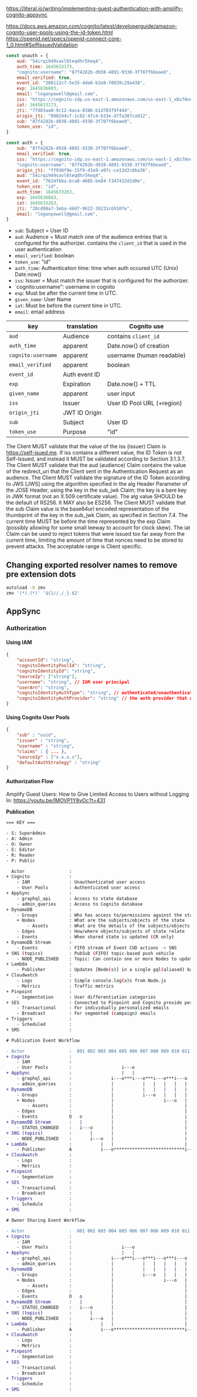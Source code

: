 https://literal.io/writing/implementing-guest-authentication-with-amplify-cognito-appsync

https://docs.aws.amazon.com/cognito/latest/developerguide/amazon-cognito-user-pools-using-the-id-token.html
https://openid.net/specs/openid-connect-core-1_0.html#SelfIssuedValidation

```js
const unauth = {
    aud: "54irqi949savl6teqdhr5heq4",
    auth_time: 1645633173,
    "cognito:username": "87f4282b-d938-4891-9338-3f707f6beae8",
    email_verified: true,
    event_id: "208112c7-5e35-4de6-b3a9-f0839c29a438",
    exp: 1645636803,
    email: "loganpowell@gmail.com",
    iss: "https://cognito-idp.us-east-1.amazonaws.com/us-east-1_xDz7AncLG",
    iat: 1645633173,
    jti: "77d83aa0-9c12-4aca-8386-b1d783f9f444",
    origin_jti: "098244cf-1c02-47c4-b33e-d7fa387ca912",
    sub: "87f4282b-d938-4891-9338-3f707f6beae8",
    token_use: "id",
}

const auth = {
    sub: "87f4282b-d938-4891-9338-3f707f6beae8",
    email_verified: true,
    iss: "https://cognito-idp.us-east-1.amazonaws.com/us-east-1_xDz7AncLG",
    "cognito:username": "87f4282b-d938-4891-9338-3f707f6beae8",
    origin_jti: "ff938f9e-15f9-43a9-a97c-ce13d2c6ba36",
    aud: "54irqi949savl6teqdhr5heq4",
    event_id: "7624fbba-bca8-4665-be84-f347432d1d0e",
    token_use: "id",
    auth_time: 1645633263,
    exp: 1645636863,
    iat: 1645633263,
    jti: "28cd98a7-3eba-4607-9622-39231c6910fe",
    email: "loganpowell@gmail.com",
}
```

-   `sub`: Subject = User ID
-   `aud`: Audience = Must match one of the audience entries
    that is configured for the authorizer. contains the
    `client_id` that is used in the user authentication
-   `email_verified`: boolean
-   `token_use`: "id"
-   `auth_time`: Authentication time: time when auth occured
    UTC (Unix) Date.now()
-   `iss`: Issuer = Must match the issuer that is configured
    for the authorizer.
-   `cognito:username": username in cognito
-   `exp`: Must be after the current time in UTC.
-   `given_name`: User Name
-   `iat`: Must be before the current time in UTC.
-   `email`: email address

| key                | translation   | Cognito use                |
| ------------------ | ------------- | -------------------------- |
| `aud`              | Audience      | contains `client_id`       |
| `auth_time`        | apparent      | Date.now() of creation     |
| `cognito:username` | apparent      | username (human readable)  |
| `email_verified`   | apparent      | boolean                    |
| `event_id`         | Auth event ID |
| `exp`              | Expiration    | Date.now() + TTL           |
| `given_name`       | apparent      | user input                 |
| `iss`              | Issuer        | User ID Pool URL (+region) |
| `origin_jti`       | JWT ID Origin |
| `sub`              | Subject       | User ID                    |
| `token_use`        | Purpose       | "id"                       |

The Client MUST validate that the value of the iss (issuer)
Claim is https://self-isued.me. If iss contains a different
value, the ID Token is not Self-Issued, and instead it MUST
be validated according to Section 3.1.3.7. The Client MUST
validate that the aud (audience) Claim contains the value of
the redirect_uri that the Client sent in the Authentication
Request as an audience. The Client MUST validate the
signature of the ID Token according to JWS [JWS] using the
algorithm specified in the alg Header Parameter of the JOSE
Header, using the key in the sub_jwk Claim; the key is a
bare key in JWK format (not an X.509 certificate value). The
alg value SHOULD be the default of RS256. It MAY also be
ES256. The Client MUST validate that the sub Claim value is
the base64url encoded representation of the thumbprint of
the key in the sub_jwk Claim, as specified in Section 7.4.
The current time MUST be before the time represented by the
exp Claim (possibly allowing for some small leeway to
account for clock skew). The iat Claim can be used to reject
tokens that were issued too far away from the current time,
limiting the amount of time that nonces need to be stored to
prevent attacks. The acceptable range is Client specific.

## Changing exported resolver names to remove pre extension dots

```sh
autoload -U zmv
zmv '(*).(*)' '${1//./_}.$2'
```

## AppSync

### Authorization

#### Using IAM

```json
{
    "accountId": "string",
    "cognitoIdentityPoolId": "string",
    "cognitoIdentityId": "string",
    "sourceIp": ["string"],
    "username": "string", // IAM user principal
    "userArn": "string",
    "cognitoIdentityAuthType": "string", // authenticated/unauthenticated based on the identity type
    "cognitoIdentityAuthProvider": "string" // the auth provider that was used to obtain the credentials
}
```

#### Using Cognito User Pools

```json
{
    "sub" : "uuid",
    "issuer" : "string",
    "username" : "string",
    "claims" : { ... },
    "sourceIp" : ["x.x.x.x"],
    "defaultAuthStrategy" : "string"
}
```

#### Authorization Flow

Amplify Guest Users: How to Give Limited Access to Users without Logging In: https://youtu.be/lMOVP1Y8vOc?t=431

**Publication**

```sh
=== KEY ===

- S: SuperAdmin
- A: Admin
- O: Owner
- E: Editor
- R: Reader
- P: Public

  Actor                 :
+ Cognito               :
    - IAM               : Unauthenticated user access
    - User Pools        : Authenticated user access
+ AppSync               :
    - graphql_api       : Access to state database
    - admin_queries     : Access to Cognito database
+ DynamoDB              :
    - Groups            : Who has access to/permissions against the state
    + Nodes             : What are the subjects/objects of the state
        - Assets        : What are the details of the subjects/objects
    - Edges             : How/where objects/subjects of state relate
    - Events            : When shared state is updated (CR only)
+ DynamoDB Stream       :
    - Events            : FIFO stream of Event CUD actions -> SNS
+ SNS (topics)          : PubSub (FIFO) topic-based push vehicle
    - NODE_PUBLISHED    : Topic: Can contain one or more Nodes to update
+ Lambda                :
    - Publisher         : Updates [Node(s)] in a single gql(aliased) batch op
+ Cloudwatch            :
    - Logs              : Simple console.log(x)s from Node.js
    - Metrics           : Traffic metrics
+ Pinpoint              :
    - Segmentation      : User differentiation categories
+ SES                   : Connected to Pinpoint and Cognito provide personalization
    - Transactional     : For individually personalized emails
    - Broadcast         : For segmented (campaign) emails
+ Triggers              :
    - Scheduled         :
+ SMS                   :

```

```diff
# Publication Event Workflow

- Actor                 :  001 002 003 004 005 006 007 008 009 010 011 012  :
+ Cognito               :                                                   :
    - IAM               :                                                   :
    - User Pools        :                   i---o                           :
+ AppSync               :                   |   |                           :
    - graphql_api       :               i---o***i---o***i---o***i---o       :
    - admin_queries     :               |           |   |   |   |   |       :
+ DynamoDB              :               |           |   |   |   |   |       :
    - Groups            :               |           i---o   |   |   |       :
    + Nodes             :               |                   i---o   |       :
        - Assets        :               |                           |       :
    - Edges             :               |                           |       :
    - Events            O   o           |                           |       :
+ DynamoDB Stream       :   |           |                           |       :
    - STATUS_CHANGED    :   i---o       |                           |       :
+ SNS (topics)          :       |       |                           |       :
    - NODE_PUBLISHED    :       i---o   |                           |       :
+ Lambda                :           |   |                           |       :
    - Publisher         A           i---o***************************i---o   :
+ Cloudwatch            :                                               |   :
    - Logs              :                                               i   :
    - Metrics           :                                                   :
+ Pinpoint              :                                                   :
    - Segmentation      :                                                   :
+ SES                   :                                                   :
    - Transactional     :                                                   :
    - Broadcast         :                                                   :
+ Triggers              :                                                   :
    - Schedule          :                                                   :
+ SMS                   :                                                   :

```

```diff
# Owner Sharing Event Workflow

- Actor                 :  001 002 003 004 005 006 007 008 009 010 011 012  :
+ Cognito               :                                                   :
    - IAM               :                                                   :
    - User Pools        :                   i---o                           :
+ AppSync               :                   |   |                           :
    - graphql_api       :               i---o***i---o***i---o***i---o       :
    - admin_queries     :               |           |   |   |   |   |       :
+ DynamoDB              :               |           |   |   |   |   |       :
    - Groups            :               |           i---o   |   |   |       :
    + Nodes             :               |                   i---o   |       :
        - Assets        :               |                           |       :
    - Edges             :               |                           |       :
    - Events            O   o           |                           |       :
+ DynamoDB Stream       :   |           |                           |       :
    - STATUS_CHANGED    :   i---o       |                           |       :
+ SNS (topics)          :       |       |                           |       :
    - NODE_PUBLISHED    :       i---o   |                           |       :
+ Lambda                :           |   |                           |       :
    - Publisher         A           i---o***************************i---o   :
+ Cloudwatch            :                                               |   :
    - Logs              :                                               i   :
    - Metrics           :                                                   :
+ Pinpoint              :                                                   :
    - Segmentation      :                                                   :
+ SES                   :                                                   :
    - Transactional     :                                                   :
    - Broadcast         :                                                   :
+ Triggers              :                                                   :
    - Schedule          :                                                   :
+ SMS                   :                                                   :

```
